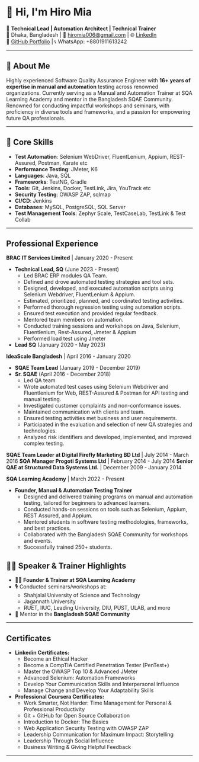 # 👋 Hi, I'm Hiro Mia

🎯 **Technical Lead | Automation Architect | Technical Trainer**  
📍 Dhaka, Bangladesh | 📧 hiromia006@gmail.com | 🌐 [LinkedIn](https://www.linkedin.com/in/hiromia/)  
🔗 [GitHub Portfolio](https://github.com/hiromia006) | 📞 WhatsApp: +8801911613242

---

## 🧪 About Me


Highly experienced Software Quality Assurance Engineer with **16+ years of expertise in manual and automation** testing across renowned organizations. Currently serving as a Manual and Automation Trainer at SQA Learning Academy and mentor in the Bangladesh SQAE Community. Renowned for conducting impactful workshops and seminars, with proficiency in diverse tools and frameworks, and a passion for empowering future QA professionals.

---

## 🔧 Core Skills

- **Test Automation**: Selenium WebDriver, FluentLenium, Appium, REST-Assured, Postman, Karate etc
- **Performance Testing**: JMeter, K6
- **Languages**: Java, SQL
- **Frameworks**: TestNG, Gradle
- **Tools**: Git, Jenkins, Docker, TestLink, Jira, YouTrack etc
- **Security Testing**: OWASP ZAP, sqlmap
- **CI/CD**: Jenkins
- **Databases**: MySQL, PostgreSQL, SQL Server
- **Test Management Tools**: Zephyr Scale, TestCaseLab, TestLink & Test Collab

---

## Professional Experience
**BRAC IT Services Limited** | January 2020 - Present
* **Technical Lead, SQ** (June 2023 - Present)
    * Led BRAC ERP modules QA Team.
    * Defined and drove automated testing strategies and tool sets.
    * Designed, developed, and executed automation scripts using Selenium Webdriver, FluentLenium & Appium.
    * Estimated, prioritized, planned, and coordinated testing activities.
    * Performed thorough regression testing using automation scripts.
    * Ensured test execution and provided regular feedback.
    * Mentored team members on automation.
    * Conducted training sessions and workshops on Java, Selenium, Fluentlenium, Rest-Assured, Jmeter & Appium
    * Performed load test using Jmeter
* **Lead SQ** (January 2020 - May 2023)

**IdeaScale Bangladesh** | April 2016 - January 2020
* **SQAE Team Lead** (January 2019 - December 2019)
* **Sr. SQAE** (April 2016 - December 2018)
    * Led QA team
    * Wrote automated test cases using Selenium Webdriver and Fluentlenium for Web, REST-Assured & Postman for API testing and manual testing.
    * Investigated customer complaints and non-conformance issues.
    * Maintained communication with clients and team.
    * Ensured testing activities met business and user requirements.
    * Participated in the evaluation and selection of new QA strategies and technologies.
    * Analyzed risk identifiers and developed, implemented, and improved complex testing.

**SQAE Team Leader at Digital Firefly Marketing BD Ltd** | July 2014 - March 2016
**SQA Manager Progoti Systems Ltd** | February 2014 - July 2014
**Senior QAE at Structured Data Systems Ltd.** | December 2009 - January 2014

**SQA Learning Academy** | March 2022 - Present
* **Founder, Manual & Automation Testing Trainer**
    * Designed and delivered training programs on manual and automation testing, tailored for beginners to advanced learners.
    * Conducted hands-on sessions on tools such as Selenium, Appium, REST Assured, and Appium.
    * Mentored students in software testing methodologies, frameworks, and best practices.
    * Collaborated with the Bangladesh SQAE Community for workshops and events.
    * Successfully trained 250+ students.

## 👨‍🏫 Speaker & Trainer Highlights

- 🧑‍🏫 **Founder & Trainer at SQA Learning Academy**
- 🎙 Conducted seminars/workshops at:
  - Shahjalal University of Science and Technology
  - Jagannath University
  - RUET, IIUC, Leading University, DIU, PUST, ULAB, and more
- 👥 Mentor in the **Bangladesh SQAE Community**

---

## Certificates

* **Linkedin Certificates:**
    * Become an Ethical Hacker
    * Become a CompTIA Certified Penetration Tester (PenTest+)
    * Master the OWASP Top 10 & Advanced JMeter
    * Advanced Selenium: Automation Frameworks
    * Develop Your Communication Skills and Interpersonal Influence
     * Manage Change and Develop Your Adaptability Skills
* **Professional Coursera Certificates:**
    * Work Smarter, Not Harder: Time Management for Personal & Professional Productivity
    * Git + GitHub for Open Source Collaboration
    * Introduction to Docker: The Basics
    * Web Application Security Testing with OWASP ZAP
    * Leadership Communication for Maximum Impact: Storytelling
    * Leadership Through Social Influence
    * Business Writing & Giving Helpful Feedback

---

